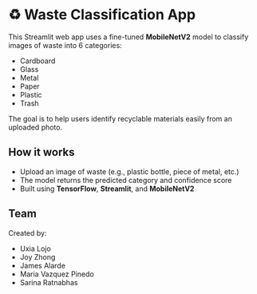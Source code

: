 # ♻️ Waste Classification App
This Streamlit web app uses a fine-tuned **MobileNetV2** model to classify images of waste into 6 categories:
- Cardboard
- Glass
- Metal
- Paper
- Plastic
- Trash

The goal is to help users identify recyclable materials easily from an uploaded photo.

##  How it works
- Upload an image of waste (e.g., plastic bottle, piece of metal, etc.)
- The model returns the predicted category and confidence score
- Built using **TensorFlow**, **Streamlit**, and **MobileNetV2**

## Team
Created by:
- Uxia Lojo
- Joy Zhong
- James Alarde
- Maria Vazquez Pinedo
- Sarina Ratnabhas 

